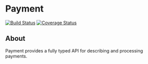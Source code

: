 # Payment
[![Build Status](https://travis-ci.org/commercie/payment.svg?branch=master)](https://travis-ci.org/commercie/payment) [![Coverage Status](https://coveralls.io/repos/commercie/payment/badge.svg?branch=master&service=github)](https://coveralls.io/github/commercie/payment?branch=master)

## About
Payment provides a fully typed API for describing and processing payments.
